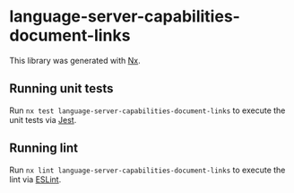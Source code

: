 # language-server-capabilities-document-links

This library was generated with [Nx](https://nx.dev).

## Running unit tests

Run `nx test language-server-capabilities-document-links` to execute the unit tests via [Jest](https://jestjs.io).

## Running lint

Run `nx lint language-server-capabilities-document-links` to execute the lint via [ESLint](https://eslint.org/).
